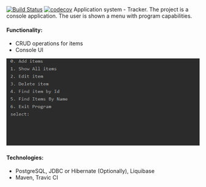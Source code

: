 [![Build Status](https://travis-ci.org/KrylovDenisK/job4j_tracker.svg?branch=master)](https://travis-ci.org/KrylovDenisK/job4j_tracker)
[![codecov](https://codecov.io/gh/KrylovDenisK/job4j_tracker/branch/master/graph/badge.svg)](https://codecov.io/gh/KrylovDenisK/job4j_tracker)
Application system - Tracker.
The project is a console application. The user is shown a menu with program capabilities.

#### Functionality:
- CRUD operations for items
- Console UI 

![img](./images/menu.png)

#### Technologies:
- PostgreSQL, JDBC or Hibernate (Optionally), Liquibase
- Maven, Travic CI

